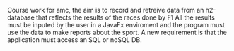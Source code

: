 Course work for amc, the aim is to record and retreive data from an h2-database that reflects the results of the races done by F1 
All the results must be inputed by the user in a JavaFx enviroment and the program must use the data to make reports about the sport.
A new requirement is that the application must access an SQL or noSQL DB.
